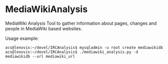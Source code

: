 MediaWikiAnalysis
=================

MediaWiki Analysis Tool to gather information about pages, changes and people in MediaWiki based websites.

Usage example:

    acs@lenovix:~/devel/IRCAnalysis$ mysqladmin -u root create mediawikidb
    acs@lenovix:~/devel/IRCAnalysis$ ./mediawiki_analysis.py -d mediawikidb --url mediawiki_url

